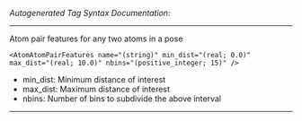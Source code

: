 _Autogenerated Tag Syntax Documentation:_

---
Atom pair features for any two atoms in a pose

```
<AtomAtomPairFeatures name="(string)" min_dist="(real; 0.0)" max_dist="(real; 10.0)" nbins="(positive_integer; 15)" />
```

-   min_dist: Minimum distance of interest
-   max_dist: Maximum distance of interest
-   nbins: Number of bins to subdivide the above interval

---
